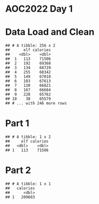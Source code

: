 AOC2022 Day 1
================

# Data Load and Clean

    ## # A tibble: 256 x 2
    ##      elf calories
    ##    <dbl>    <dbl>
    ##  1   113    71506
    ##  2   192    69368
    ##  3   134    68729
    ##  4   255    68342
    ##  5   149    67818
    ##  6   183    67613
    ##  7   120    66821
    ##  8   167    66684
    ##  9   228    65762
    ## 10    38    65579
    ## # ... with 246 more rows

# Part 1

    ## # A tibble: 1 x 2
    ##     elf calories
    ##   <dbl>    <dbl>
    ## 1   113    71506

# Part 2

    ## # A tibble: 1 x 1
    ##   calories
    ##      <dbl>
    ## 1   209603
